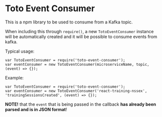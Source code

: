 # Toto Event Consumer

This is a npm library to be used to consume from a Kafka topic.

When including this through `require()`, a new `TotoEventConsumer` instance will be automatically created and it will be possible to consume events from kafka.

Typical usage:

```
var TotoEventConsumer = require('toto-event-consumer');
var eventConsumer = new TotoEventConsumer(microserviceName, topic, (event) => {});
```

Example:
```
var TotoEventConsumer = require('toto-event-consumer');
var eventConsumer = new TotoEventConsumer('react-training-nssex', 'trainingSessionsCreated', (event) => {});
```

**NOTE!** that the `event` that is being passed in the callback **has already been parsed and is in JSON format**!
